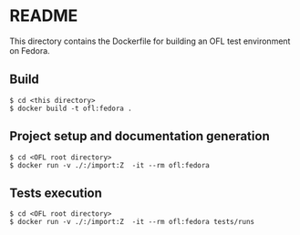 # README

This directory contains the Dockerfile for building an OFL test environment on
Fedora.

## Build

    $ cd <this directory>
    $ docker build -t ofl:fedora .

## Project setup and documentation generation

    $ cd <OFL root directory>
    $ docker run -v ./:/import:Z  -it --rm ofl:fedora

## Tests execution

    $ cd <OFL root directory>
    $ docker run -v ./:/import:Z  -it --rm ofl:fedora tests/runs
